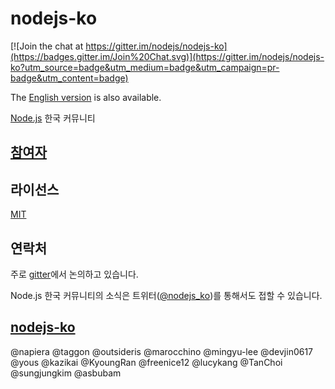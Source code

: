 # nodejs-ko

[![Join the chat at https://gitter.im/nodejs/nodejs-ko](https://badges.gitter.im/Join%20Chat.svg)](https://gitter.im/nodejs/nodejs-ko?utm_source=badge&utm_medium=badge&utm_campaign=pr-badge&utm_content=badge)

The [English version](https://github.com/nodejs/nodejs-ko/blob/master/README.en.md)
is also available.

[Node.js](https://nodejs.org/) 한국 커뮤니티

## [참여자](https://github.com/nodejs/nodejs-ko/graphs/contributors)

## 라이선스

[MIT](https://tldrlegal.com/license/mit-license)

## 연락처

주로 [gitter](https://gitter.im/nodejs/nodejs-ko)에서 논의하고 있습니다.

Node.js 한국 커뮤니티의 소식은
트위터([@nodejs_ko](https://twitter.com/nodejs_ko))를 통해서도 접할 수 있습니다.

## [nodejs-ko](https://github.com/orgs/nodejs/teams/nodejs-ko)
<!-- team:nodejs-ko - all @mentions in this section will be added to the team by the bot -->
@napiera
@taggon
@outsideris
@marocchino
@mingyu-lee
@devjin0617
@yous
@kazikai
@KyoungRan
@freenice12
@lucykang
@TanChoi
@sungjungkim
@asbubam
<!-- team -->
